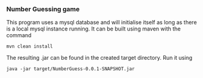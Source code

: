 ### Number Guessing game

This program uses a mysql database and will initialise itself as long as there is a local mysql instance running.
It can be built using maven with the command
```shell
mvn clean install
```
The resulting .jar can be found in the created target directory. Run it using
```shell
java -jar target/NumberGuess-0.0.1-SNAPSHOT.jar
```

